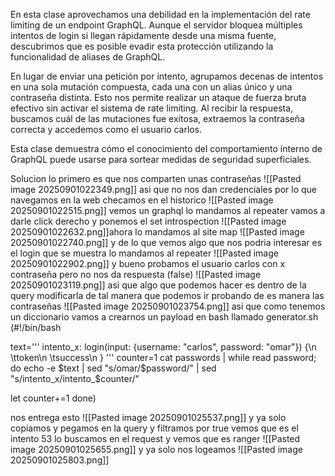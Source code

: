 En esta clase aprovechamos una debilidad en la implementación del rate limiting de un endpoint GraphQL. Aunque el servidor bloquea múltiples intentos de login si llegan rápidamente desde una misma fuente, descubrimos que es posible evadir esta protección utilizando la funcionalidad de aliases de GraphQL.

En lugar de enviar una petición por intento, agrupamos decenas de intentos en una sola mutación compuesta, cada una con un alias único y una contraseña distinta. Esto nos permite realizar un ataque de fuerza bruta efectivo sin activar el sistema de rate limiting. Al recibir la respuesta, buscamos cuál de las mutaciones fue exitosa, extraemos la contraseña correcta y accedemos como el usuario carlos.

Esta clase demuestra cómo el conocimiento del comportamiento interno de GraphQL puede usarse para sortear medidas de seguridad superficiales.

Solucion
lo primero es que nos comparten unas contraseñas
![[Pasted image 20250901022349.png]]
asi que no nos dan credenciales por lo que navegamos en la web checamos en el historico
![[Pasted image 20250901022515.png]]
vemos un graphql lo mandamos al repeater
vamos a darle click derecho y ponemos el set introspection
![[Pasted image 20250901022632.png]]ahora lo mandamos al site map
![[Pasted image 20250901022740.png]]
y de lo que vemos algo que nos podria interesar es el login que se muestra lo mandamos al repeater
![[Pasted image 20250901022902.png]]
y bueno probamos el usuario carlos con x contraseña pero no nos da respuesta (false)
![[Pasted image 20250901023119.png]]
asi que algo que podemos hacer es dentro de la query modificarla
de tal manera que podemos ir probando de es manera las contraseñas
![[Pasted image 20250901023754.png]]
asi que como tenemos un diccionario vamos a crearnos un payload en bash llamado generator.sh
(#!/bin/bash

text='''
intento_x: login(input: {username: "carlos", password: "omar"}) {\n
\ttoken\n
\tsuccess\n
}
'''
counter=1
cat passwords | while read password; do
  echo -e $text | sed "s/omar/$password/" | sed "s/intento_x/intento_$counter/"

  let counter+=1
done)

nos entrega esto
![[Pasted image 20250901025537.png]]
y ya solo copiamos y pegamos en la query y filtramos por true vemos que es el intento 53 lo buscamos en el  request y vemos que es ranger
![[Pasted image 20250901025655.png]]
y ya solo nos logeamos
![[Pasted image 20250901025803.png]]
